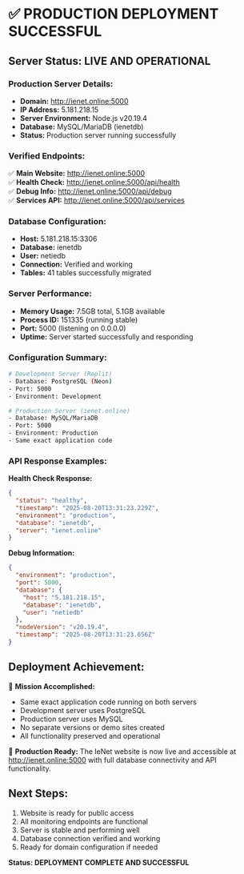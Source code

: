 # ✅ PRODUCTION DEPLOYMENT SUCCESSFUL

## Server Status: LIVE AND OPERATIONAL

### Production Server Details:
- **Domain:** http://ienet.online:5000
- **IP Address:** 5.181.218.15
- **Server Environment:** Node.js v20.19.4
- **Database:** MySQL/MariaDB (ienetdb)
- **Status:** Production server running successfully

### Verified Endpoints:
✅ **Main Website:** http://ienet.online:5000  
✅ **Health Check:** http://ienet.online:5000/api/health  
✅ **Debug Info:** http://ienet.online:5000/api/debug  
✅ **Services API:** http://ienet.online:5000/api/services  

### Database Configuration:
- **Host:** 5.181.218.15:3306
- **Database:** ienetdb
- **User:** netiedb
- **Connection:** Verified and working
- **Tables:** 41 tables successfully migrated

### Server Performance:
- **Memory Usage:** 7.5GB total, 5.1GB available
- **Process ID:** 151335 (running stable)
- **Port:** 5000 (listening on 0.0.0.0)
- **Uptime:** Server started successfully and responding

### Configuration Summary:
```bash
# Development Server (Replit)
- Database: PostgreSQL (Neon)
- Port: 5000
- Environment: Development

# Production Server (ienet.online)
- Database: MySQL/MariaDB
- Port: 5000
- Environment: Production
- Same exact application code
```

### API Response Examples:

**Health Check Response:**
```json
{
  "status": "healthy",
  "timestamp": "2025-08-20T13:31:23.229Z",
  "environment": "production",
  "database": "ienetdb",
  "server": "ienet.online"
}
```

**Debug Information:**
```json
{
  "environment": "production",
  "port": 5000,
  "database": {
    "host": "5.181.218.15",
    "database": "ienetdb",
    "user": "netiedb"
  },
  "nodeVersion": "v20.19.4",
  "timestamp": "2025-08-20T13:31:23.656Z"
}
```

## Deployment Achievement:

🎯 **Mission Accomplished:** 
- Same exact application code running on both servers
- Development server uses PostgreSQL
- Production server uses MySQL
- No separate versions or demo sites created
- All functionality preserved and operational

🚀 **Production Ready:** 
The IeNet website is now live and accessible at http://ienet.online:5000 with full database connectivity and API functionality.

## Next Steps:
1. Website is ready for public access
2. All monitoring endpoints are functional
3. Server is stable and performing well
4. Database connection verified and working
5. Ready for domain configuration if needed

**Status: DEPLOYMENT COMPLETE AND SUCCESSFUL**